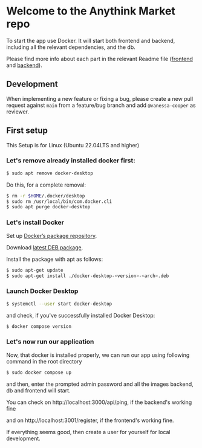 # Welcome to the Anythink Market repo

To start the app use Docker. It will start both frontend and backend, including all the relevant dependencies, and the db.

Please find more info about each part in the relevant Readme file ([frontend](frontend/readme.md) and [backend](backend/README.md)).

## Development

When implementing a new feature or fixing a bug, please create a new pull request against `main` from a feature/bug branch and add `@vanessa-cooper` as reviewer.

## First setup

This Setup is for Linux (Ubuntu 22.04LTS and higher)

### Let's remove already installed docker first:

```bash
$ sudo apt remove docker-desktop
```

Do this, for a complete removal:

```bash
$ rm -r $HOME/.docker/desktop
$ sudo rm /usr/local/bin/com.docker.cli
$ sudo apt purge docker-desktop
```

### Let's install Docker

Set up [Docker’s package repository](https://docs.docker.com/engine/install/ubuntu/#set-up-the-repository).

Download [latest DEB package](https://desktop.docker.com/linux/main/amd64/docker-desktop-4.11.0-amd64.deb?utm_source=docker&utm_medium=webreferral&utm_campaign=docs-driven-download-linux-amd64).

Install the package with apt as follows:

```bash
$ sudo apt-get update
$ sudo apt-get install ./docker-desktop-<version>-<arch>.deb
```

### Launch Docker Desktop

```bash
$ systemctl --user start docker-desktop
```

and check, if you've successfully installed Docker Desktop:

```bash
$ docker compose version
```

### Let's now run our application

Now, that docker is installed properly, we can run our app using following command in the root directory

```bash
$ sudo docker compose up
```

and then, enter the prompted admin password and all the images backend, db and frontend will start.

You can check on http://localhost:3000/api/ping, if the backend's working fine

and on http://localhost:3001/register, if the frontend's working fine.

If everything seems good, then create a user for yourself for local development.
